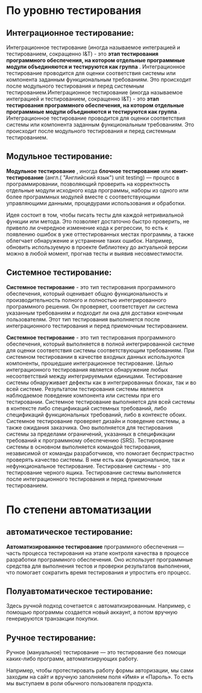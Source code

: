 # По уровню тестирования

## Интеграционное тестирование:

Интеграционное тестирование (иногда называемое интеграцией и тестированием, сокращенно I&T) - это  **этап тестирования программного обеспечения, на котором отдельные программные модули объединяются и тестируются как группа** . Интеграционное тестирование проводится для оценки соответствия системы или компонента заданным функциональным требованиям. Это происходит после модульного тестирования и перед системным тестированием.Интеграционное тестирование (иногда называемое интеграцией и тестированием, сокращенно I&T) - это  **этап тестирования программного обеспечения, на котором отдельные программные модули объединяются и тестируются как группа** . Интеграционное тестирование проводится для оценки соответствия системы или компонента заданным функциональным требованиям. Это происходит после модульного тестирования и перед системным тестированием.

## Модульное тестирование:

**Модульное тестирование** , иногда **блочное тестирование** или **юнит-тестирование** (англ.( "Английский язык") unit testing) — процесс в программировании, позволяющий проверить на корректность отдельные модули исходного кода программы, наборы из одного или более программных модулей вместе с соответствующими управляющими данными, процедурами использования и обработки.

Идея состоит в том, чтобы писать тесты для каждой нетривиальной функции или метода. Это позволяет достаточно быстро проверить, не привело ли очередное изменение кода к  регрессии, то есть к появлению ошибок в уже оттестированных местах программы, а также облегчает обнаружение и устранение таких ошибок. Например, обновить используемую в проекте библиотеку до актуальной версии можно в любой момент, прогнав тесты и выявив несовместимости.

## Системное тестирование:

**Системное тестирование** - это тип тестирования программного обеспечения, который оценивает общую функциональность и производительность полного и полностью интегрированного программного решения. Он проверяет, соответствует ли система указанным требованиям и подходит ли она для доставки конечным пользователям. Этот тип тестирования выполняется после интеграционного тестирования и перед приемочным тестированием.

**Системное тестирование** - это тип тестирования программного обеспечения, который выполняется в полной интегрированной системе для оценки соответствия системы соответствующим требованиям. При системном тестировании в качестве входных данных используются компоненты, прошедшие интеграционное тестирование. Целью интеграционного тестирования является обнаружение любых несоответствий между интегрируемыми единицами. Тестирование системы обнаруживает дефекты как в интегрированных блоках, так и во всей системе. Результатом тестирования системы является наблюдаемое поведение компонента или системы при его тестировании. Системное тестирование выполняется для всей системы в контексте либо спецификаций системных требований, либо спецификаций функциональных требований, либо в контексте обоих. Системное тестирование проверяет дизайн и поведение системы, а также ожидания заказчика. Оно выполняется для тестирования системы за пределами ограничений, указанных в спецификации требований к программному обеспечению (SRS). Тестирование системы в основном выполняется командой тестирования, независимой от команды разработчиков, что помогает беспристрастно проверять качество системы. В нем есть как функциональное, так и нефункциональное тестирование. Тестирование системы - это тестирование черного ящика. Тестирование системы выполняется после интеграционного тестирования и перед приемочным тестированием.

# По степени автоматизации

## автоматическое тестирование:

**Автоматизированное тестирование** программного обеспечения — часть процесса тестирования на этапе контроля качества в процессе разработки программного обеспечения. Оно использует программные средства для выполнения тестов и проверки результатов выполнения, что помогает сократить время тестирования и упростить его процесс.

## Полуавтоматическое тестирование:

Здесь ручной подход сочетается с автоматизированным. Например, с помощью программы создается новый аккаунт, а потом вручную генерируются транзакции покупки.

## Ручное тестирование:

Ручное (мануальное) тестирование — это тестирование без помощи каких-либо программ, автоматизирующих работу.

Например, чтобы протестировать работу формы авторизации, мы сами заходим на сайт и вручную заполняем поля «Имя» и «Пароль». То есть мы выступаем в роли обычного пользователя продукта.
